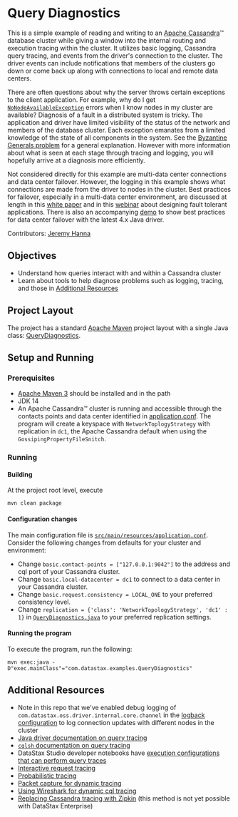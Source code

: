 # Query Diagnostics
This is a simple example of reading and writing to an [Apache Cassandra](https://cassandra.apache.org)™ database
cluster while giving a window into the internal routing and execution tracing within
the cluster. It utilizes basic logging, Cassandra query tracing, and events from
the driver's connection to the cluster. The driver events can include
notifications that members of the clusters go down or come back up along with connections
to local and remote data centers.

There are often questions about why the server throws certain exceptions to the
client application. For example, why do I get [`NoNodeAvailableException`](https://docs.datastax.com/en/drivers/java/4.7/com/datastax/oss/driver/api/core/NoNodeAvailableException.html)
errors when I know nodes in my cluster are available? Diagnosis of a fault in a 
distributed system is tricky. The application and driver have limited visibility 
of the status of the network and members of the database cluster. Each exception 
emanates from a limited knowledge of the state of all components in the system. See the
[Byzantine Generals problem](https://en.wikipedia.org/wiki/Byzantine_fault) 
for a general explanation.  However with more information about what is seen at each stage
through tracing and logging, you will hopefully arrive at a diagnosis more efficiently.

Not considered directly for this example are multi-data center connections and data center failover.  However,
the logging in this example shows what connections are made from the driver to nodes in the cluster.  Best practices
for failover, especially in a multi-data center environment, are discussed at length in this
[white paper](https://www.datastax.com/resources/whitepaper/designing-fault-tolerant-applications-datastax-and-apache-cassandratm)
and in this [webinar](https://www.datastax.com/resources/webinar/designing-fault-tolerant-applications-datastax-enterprise-and-apache-cassandra)
about designing fault tolerant applications. There is also an accompanying [demo](https://github.com/datastax/dc-failover-demo)
to show best practices for data center failover with the latest 4.x Java driver.

Contributors: [Jeremy Hanna](http://github.com/jeromatron)

## Objectives

- Understand how queries interact with and within a Cassandra cluster
- Learn about tools to help diagnose problems such as logging, tracing, and those in [Additional Resources](#additional-resources)

## Project Layout

The project has a standard [Apache Maven](https://maven.apache.org) project layout with a single Java class: [QueryDiagnostics](/src/main/java/com/datastax/examples/QueryDiagnostics.java). 

## Setup and Running

### Prerequisites

- [Apache Maven 3](https://maven.apache.org) should be installed and in the path
- JDK 14
- An Apache Cassandra™ cluster is running and accessible through the contacts points and data center identified in [application.conf](/src/main/resources/application.conf).
The program will create a keyspace with `NetworkToplogyStrategy` with replication in `dc1`, the Apache Cassandra default when using the `GossipingPropertyFileSnitch`.

### Running
#### Building

At the project root level, execute

`mvn clean package`

#### Configuration changes
The main configuration file is [`src/main/resources/application.conf`](/src/main/resources/application.conf).
Consider the following changes from defaults for your cluster and environment: 

- Change `basic.contact-points = ["127.0.0.1:9042"]` to the address and cql port of your Cassandra cluster.
- Change `basic.local-datacenter = dc1` to connect to a data center in your Cassandra cluster.
- Change `basic.request.consistency = LOCAL_ONE` to your preferred consistency level. 
- Change `replication = {'class': 'NetworkTopologyStrategy', 'dc1' : 1}` in [`QueryDiagnostics.java`](/src/main/java/com/datastax/examples/QueryDiagnostics.java#L31)
to your preferred replication settings. 

#### Running the program
To execute the program, run the following:

`mvn exec:java -D"exec.mainClass"="com.datastax.examples.QueryDiagnostics"`

## Additional Resources
- Note in this repo that we've enabled debug logging of `com.datastax.oss.driver.internal.core.channel` in the [logback configuration](src/main/resources/logback.xml#L26) to log connection updates with different nodes in the cluster
- [Java driver documentation on query tracing](https://docs.datastax.com/en/developer/java-driver/4.7/manual/core/tracing/)
- [`cqlsh` documentation on query tracing](https://docs.datastax.com/en/cql-oss/3.3/cql/cql_reference/cqlshTracing.html)
- DataStax Studio developer notebooks have [execution configurations that can perform query traces](https://docs.datastax.com/en/studio/6.8/studio/gs/manageRunConfigurations.html)
- [Interactive request tracing](https://www.datastax.com/blog/2012/11/request-tracing-cassandra-12)
- [Probabilistic tracing](https://www.datastax.com/blog/2012/11/advanced-request-tracing-cassandra-12)
- [Packet capture for dynamic tracing](https://cassandra.apache.org/doc/latest/troubleshooting/use_tools.html#packet-capture)
- [Using Wireshark for dynamic cql tracing](http://www.redshots.com/finding-rogue-cassandra-queries/)
- [Replacing Cassandra tracing with Zipkin](https://thelastpickle.com/blog/2015/12/07/using-zipkin-for-full-stack-tracing-including-cassandra.html) (this method is not yet possible with DataStax Enterprise)
